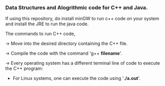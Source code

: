 ### Data Structures and Alogrithmic code for C++ and Java.

If using this repository, do install minGW to run c++ code on your system and install the JRE to run the java code.

The commands to run C++ code,

-> Move into the desired directory containing the C++ file.

-> Compile the code with the command 'g++ **filename**'.

-> Every operating system has a different terminal line of code to execute the C++ program:
   - For Linux systems, one can execute the code using '**./a.out**'.
